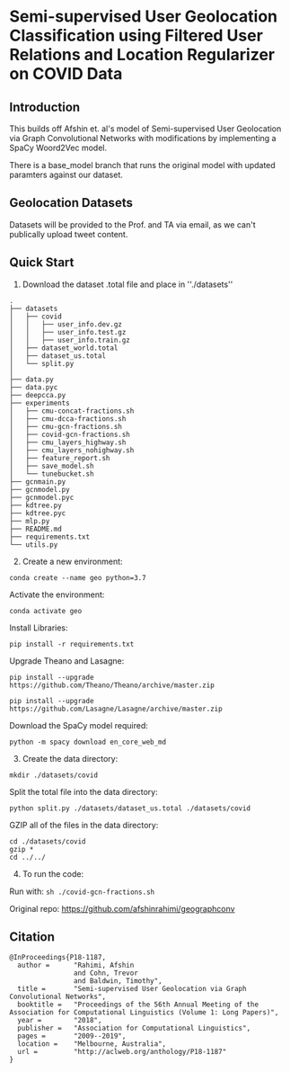 Semi-supervised User Geolocation Classification using Filtered User Relations and Location Regularizer on COVID Data
=================================================================


Introduction
------------

This builds off Afshin et. al's model of Semi-supervised User Geolocation via Graph Convolutional Networks with 
modifications by implementing a SpaCy Woord2Vec model.

There is a base_model branch that runs the original model with updated paramters against our dataset. 

Geolocation Datasets
--------------------
Datasets will be provided to the Prof. and TA via email, as we can't publically upload tweet content. 

Quick Start
-----------

1. Download the dataset .total file and place in ''./datasets''

```
.
├── datasets
│   ├── covid
│   │   ├── user_info.dev.gz
│   │   ├── user_info.test.gz
│   │   ├── user_info.train.gz
│   ├── dataset_world.total
│   ├── dataset_us.total
│   └── split.py
│  
├── data.py
├── data.pyc
├── deepcca.py
├── experiments
│   ├── cmu-concat-fractions.sh
│   ├── cmu-dcca-fractions.sh
│   ├── cmu-gcn-fractions.sh
│   ├── covid-gcn-fractions.sh
│   ├── cmu_layers_highway.sh
│   ├── cmu_layers_nohighway.sh
│   ├── feature_report.sh
│   ├── save_model.sh
│   └── tunebucket.sh
├── gcnmain.py
├── gcnmodel.py
├── gcnmodel.pyc
├── kdtree.py
├── kdtree.pyc
├── mlp.py
├── README.md
├── requirements.txt
└── utils.py

```

2. Create a new environment:

```conda create --name geo python=3.7```

Activate the environment:

```conda activate geo```

Install Libraries:

```pip install -r requirements.txt```

Upgrade Theano and Lasagne:

```
pip install --upgrade https://github.com/Theano/Theano/archive/master.zip

pip install --upgrade https://github.com/Lasagne/Lasagne/archive/master.zip
```

Download the SpaCy model required:
```
python -m spacy download en_core_web_md
```

3. Create the data directory: 

```mkdir ./datasets/covid```

Split the total file into the data directory: 

```python split.py ./datasets/dataset_us.total ./datasets/covid```

GZIP all of the files in the data directory:

```
cd ./datasets/covid
gzip *
cd ../../
```

4. To run the code:

Run with: 
```sh ./covid-gcn-fractions.sh```

Original repo: https://github.com/afshinrahimi/geographconv

Citation
--------
```
@InProceedings{P18-1187,
  author =      "Rahimi, Afshin
                and Cohn, Trevor
                and Baldwin, Timothy",
  title =       "Semi-supervised User Geolocation via Graph Convolutional Networks",
  booktitle =   "Proceedings of the 56th Annual Meeting of the Association for Computational Linguistics (Volume 1: Long Papers)",
  year =        "2018",
  publisher =   "Association for Computational Linguistics",
  pages =       "2009--2019",
  location =    "Melbourne, Australia",
  url =         "http://aclweb.org/anthology/P18-1187"
}
```

